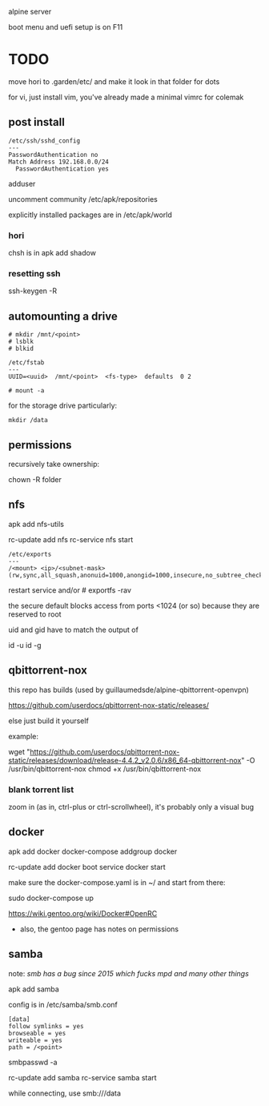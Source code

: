 alpine server

boot menu and uefi setup is on F11

# TODO

move hori to .garden/etc/ and make it look in that folder for dots

for vi, just install vim, you've already made a minimal vimrc for colemak

## post install

```
/etc/ssh/sshd_config
---
PasswordAuthentication no
Match Address 192.168.0.0/24
  PasswordAuthentication yes
```

adduser <username>

uncomment community /etc/apk/repositories

explicitly installed packages are in /etc/apk/world

### hori

chsh is in apk add shadow

### resetting ssh

ssh-keygen -R <ip>

## automounting a drive

```
# mkdir /mnt/<point>
# lsblk
# blkid
```

```
/etc/fstab
---
UUID=<uuid>  /mnt/<point>  <fs-type>  defaults  0 2
```

```
# mount -a
```

for the storage drive particularly:

```
mkdir /data
```


## permissions

recursively take ownership:

chown -R <username> folder

## nfs

apk add nfs-utils

rc-update add nfs
rc-service nfs start

```
/etc/exports
---
/<mount> <ip>/<subnet-mask>(rw,sync,all_squash,anonuid=1000,anongid=1000,insecure,no_subtree_check)
```

restart service and/or # exportfs -rav

the secure default blocks access from ports <1024 (or so) because they are reserved to root

uid and gid have to match the output of

id -u <username>
id -g <username>

## qbittorrent-nox

this repo has builds (used by guillaumedsde/alpine-qbittorrent-openvpn)

https://github.com/userdocs/qbittorrent-nox-static/releases/

else just build it yourself

example:

wget "https://github.com/userdocs/qbittorrent-nox-static/releases/download/release-4.4.2_v2.0.6/x86_64-qbittorrent-nox" -O /usr/bin/qbittorrent-nox
chmod +x /usr/bin/qbittorrent-nox

### blank torrent list

zoom in (as in, ctrl-plus or ctrl-scrollwheel), it's probably only a visual bug

## docker

apk add docker docker-compose
addgroup <username> docker

rc-update add docker boot
service docker start

make sure the docker-compose.yaml is in ~/ and start from there:

sudo docker-compose up

https://wiki.gentoo.org/wiki/Docker#OpenRC
- also, the gentoo page has notes on permissions

## samba

note: *smb has a bug since 2015 which fucks mpd and many other things*

apk add samba

config is in /etc/samba/smb.conf

```
[data]
follow symlinks = yes
browseable = yes
writeable = yes
path = /<point>
```

smbpasswd -a <username>

rc-update add samba
rc-service samba start

while connecting, use smb://<ip>/data
